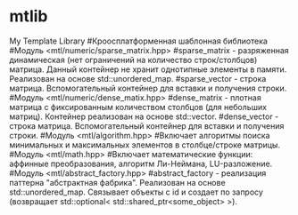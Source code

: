 # mtlib
My Template Library
#Кроосплатформенная шаблонная библиотека 
#Модуль <mtl/numeric/sparse_matrix.hpp>
#sparse_matrix - разряженная динамическая (нет ограничений на количество строк/столбцов) матрица. Данный контейнер не хранит однотипные элементы в памяти. Реализован на основе std::unordered_map.
#sparse_vector - строка матрица. Вспомогательный контейнер для вставки и получения строки.
#Модуль <mtl/numeric/dense_matix.hpp>
#dense_matrix - плотная матрица с фиксированным количеством столбцов (для небольших матриц). Контейнер реализован на основе std::vector.
#dense_vector - строка матрица. Вспомогательный контейнер для вставки и получения строки.
#Модуль <mtl/algorithm.hpp>
#Включает алгоритмы поиска минимальных и максимальных элементов в столбце/строке матрицы.
#Модуль <mtl/math.hpp>
#Включает математические функции: аффинные преобразования, алгоритм Ли-Неймана, LU-разложение.
#Модуль <mtl/abstract_factory.hpp>
#abstract_factory - реализация паттерна "абстрактная фабрика". Реализован на основе std::unordered_map. Связывает объекты с id и создает по запросу (возвращает std::optional< std::shared_ptr<some_object> >).
